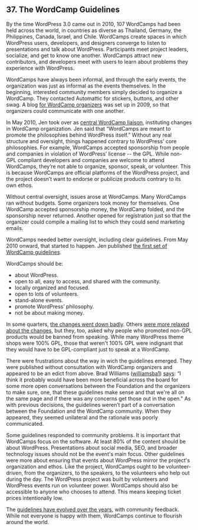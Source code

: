 ## 37. The WordCamp Guidelines

By the time WordPress 3.0 came out in 2010, 107 WordCamps had been held across the world, in countries as diverse as Thailand, Germany, the Philippines, Canada, Israel, and Chile. WordCamps create spaces in which WordPress users, developers, and designers converge to listen to presentations and talk about WordPress. Participants meet project leaders, socialize, and get to know one another. WordCamps attract new contributors, and developers meet with users to learn about problems they experience with WordPress.

WordCamps have always been informal, and through the early events, the organization was just as informal as the events themselves. In the beginning, interested community members simply decided to organize a WordCamp. They contacted Automattic for stickers, buttons, and other swag. A blog <a href="http://wordcamphowto.wordpress.com/2009/06/26/hello-welcome-to-this-super-blog/">for WordCamp organizers</a> was set up in 2009, so that organizers could communicate with one another.

In May 2010, Jen took over as <a href="http://wordcamphowto.wordpress.com/2010/05/19/fyi-im-taking-over-as-central-liaison/">central WordCamp liaison</a>, instituting changes in WordCamp organization. Jen said that “WordCamps are meant to promote the philosophies behind WordPress itself.” Without any real structure and oversight, things happened contrary to WordPress' core philosophies. For example, WordCamps accepted sponsorship from people and companies in violation of WordPress’ license -- the GPL. While non-GPL compliant developers and companies are welcome to attend WordCamps, they’re not able to organize, sponsor, speak, or volunteer. This is because WordCamps are official platforms of the WordPress project, and the project doesn’t want to endorse or publicize products contrary to its own ethos.

Without central oversight, issues arose at WordCamps. Many WordCamps ran without budgets. Some organizers took money for themselves. One WordCamp accepted sponsorship money, the WordCamp folded, and the sponsorship never returned. Another opened for registration just so that the organizer could compile a mailing list to which they could send marketing emails. 	

WordCamps needed better oversight, including clear guidelines. From May 2010 onward, that started to happen. Jen published <a href="https://web.archive.org/web/20100723003529/http://central.wordcamp.org/about/">the first set of WordCamp guidelines</a>. 

WordCamps should be:
	
<ul>
<li>about WordPress.</li>
<li>open to all, easy to access, and shared with the community.</li>
<li>locally organized and focused.</li>
<li>open to lots of volunteers.</li>
<li>stand-alone events.</li>
<li>promote WordPress’ philosophy.</li> 
<li>not be about making money.</li>
</ul>	

In some quarters, <a href="http://onefinejay.com/2010/05/19/a-few-questions-on-jane-wells-revised-wordcamp-policies">the changes went down badly</a>. Others <a href="http://www.bloggingpro.com/archives/2010/05/19/wordcamps-need-to-be-gpl-too-now/">were more relaxed about the changes</a>, but they, too, asked why people who promoted non-GPL products would be banned from speaking. While many WordPress theme shops were 100% GPL, those that weren't 100% GPL were indignant that they would have to be GPL-compliant just to speak at a WordCamp.	

There were frustrations about the way in wich the guidelines emerged. They were published without consultation with WordCamp organizers and appeared to be an edict from above. Brad Williams (<a href="http://profiles.wordpress.org/williamsba1">williamsba1</a>) <a href="http://archive.wordpress.org/interviews/2014_11_10_Williams.html#L45">says</a>: “I think it probably would have been more beneficial across the board for some more open conversations between the Foundation and the organizers to make sure, one, that these guidelines make sense and that we're all on the same page and if there was any concerns get those out in the open." As with previous decisions, the guidelines weren’t part of a conversation between the Foundation and the WordCamp community. When they appeared, they seemed unilateral and the rationale was poorly communicated.

Some guidelines responded to community problems. It is important that WordCamps focus on the software. At least 80% of the content should be about WordPress. Presentations about social media, SEO, and broader technology issues should not be the event's main focus. Other guidelines were more about ensuring that events about WordPress mirror the project's organization and ethos. Like the project, WordCamps ought to be volunteer-driven, from the organizers, to the speakers, to the volunteers who help out during the day. The WordPress project was built by volunteers and WordPress events run on volunteer power. WordCamps should also be accessible to anyone who chooses to attend. This means keeping ticket prices intentionally low. 

The <a href="http://plan.wordcamp.org/become-an-organizer/representing-wordpress/">guidelines have evolved over the years</a>, with community feedback. While not everyone is happy with them, WordCamps continue to flourish around the world.	
